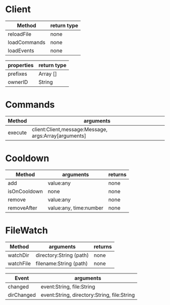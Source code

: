 # Client

Method | return type
-------|------------
reloadFile | none
loadCommands | none
loadEvents | none

properties | return type
-----------|------------
prefixes | Array [] 
ownerID | String


# Commands

Method | arguments
-------|----------
execute | client:Client,message:Message, args:Array[arguments]

# Cooldown

Method | arguments | returns
-------|-----------|--------
add | value:any | none
isOnCooldown | none | none
remove | value:any | none
removeAfter | value:any, time:number | none

# FileWatch

Method | arguments | returns
-------|-----------|--------
watchDir | directory:String (path) | none
watchFile | filename:String (path) | none

Event | arguments
------|----------
changed | event:String, file:String
dirChanged | event:String, directory:String, file:String
